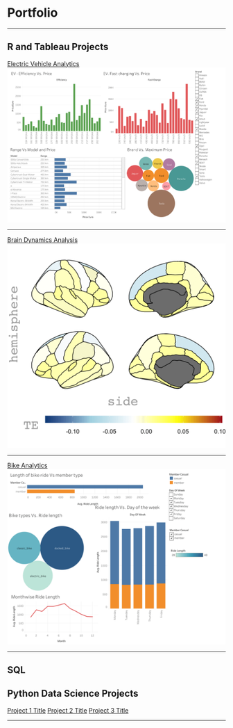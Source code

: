 # Portfolio

---

## R and Tableau Projects

[Electric Vehicle Analytics](https://github.com/JoeChun1213/Tableau---Electric-Vehicle-)
<img src="images/Dashboard.gif?raw=true"/>

---
[Brain Dynamics Analysis](https://github.com/JoeChun1213/ArtOfVisualization-2)
<img src="images/Brain.gif?raw=true"/>

---
[Bike Analytics](https://github.com/JoeChun1213/ArtOfVisualization-2)
<img src="images/Bike.gif?raw=true"/>

---

## SQL

[]()
[]()


## Python Data Science Projects

[Project 1 Title](http://example.com/)
[Project 2 Title](http://example.com/)
[Project 3 Title](http://example.com/)
 

--- 

